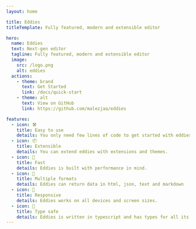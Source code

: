 ```yaml
---
layout: home

title: Eddies
titleTemplate: Fully featured, modern and extensible editor

hero:
  name: Eddies
  text: Next-gen editor
  tagline: Fully featured, modern and extensible editor
  image:
    src: /logo.png
    alt: eddies
  actions:
    - theme: brand
      text: Get Started
      link: /docs/quick-start
    - theme: alt
      text: View on GitHub
      link: https://github.com/malezjaa/eddies

features:
  - icon: 🛠️
    title: Easy to use
    details: You only need few lines of code to get started with eddies.
  - icon: 📦
    title: Extensible
    details: You can extend eddies with extensions and themes.
  - icon: 🚀
    title: Fast
    details: Eddies is built with performance in mind.
  - icon: 📝
    title: Multiple formats
    details: Eddies can return data in html, json, text and markdown
  - icon: 📱
    title: Responsive
    details: Eddies works on all devices and screen sizes.
  - icon: 🔑
    title: Type safe
    details: Eddies is written in typescript and has types for all its functions.
---
```

